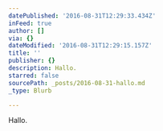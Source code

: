 ```yaml
---
datePublished: '2016-08-31T12:29:33.434Z'
inFeed: true
author: []
via: {}
dateModified: '2016-08-31T12:29:15.157Z'
title: ''
publisher: {}
description: Hallo.
starred: false
sourcePath: _posts/2016-08-31-hallo.md
_type: Blurb

---
```

Hallo.